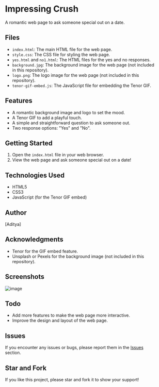 # Impressing Crush
A romantic web page to ask someone special out on a date.

## Files

* `index.html`: The main HTML file for the web page.
* `style.css`: The CSS file for styling the web page.
* `yes.html` and `no1.html`: The HTML files for the yes and no responses.
* `background.jpg`: The background image for the web page (not included in this repository).
* `logo.png`: The logo image for the web page (not included in this repository).
* `tenor-gif-embed.js`: The JavaScript file for embedding the Tenor GIF.

## Features

* A romantic background image and logo to set the mood.
* A Tenor GIF to add a playful touch.
* A simple and straightforward question to ask someone out.
* Two response options: "Yes" and "No".

## Getting Started

1. Open the `index.html` file in your web browser.
2. View the web page and ask someone special out on a date!

## Technologies Used

* HTML5
* CSS3
* JavaScript (for the Tenor GIF embed)

## Author

[Aditya]

## Acknowledgments

* Tenor for the GIF embed feature.
* Unsplash or Pexels for the background image (not included in this repository).

## Screenshots

![image](https://github.com/user-attachments/assets/0e3e78ed-b060-4715-902c-a56a627c2be3)

## Todo

* Add more features to make the web page more interactive.
* Improve the design and layout of the web page.

## Issues

If you encounter any issues or bugs, please report them in the [Issues](https://github.com/your-username/ask-her-out/issues) section.

## Star and Fork

If you like this project, please star and fork it to show your support!
